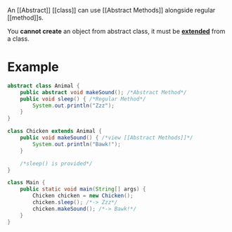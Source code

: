 An [[Abstract]] [[class]] can use [[Abstract Methods]] alongside regular [[method]]s.

You **cannot create** an object from abstract class, it must be **[extended](Inheritance.md)** from a class.

# **Example**

```java
abstract class Animal {
	public abstract void makeSound(); /*Abstract Method*/
	public void sleep() { /*Regular Method*/
		System.out.println("Zzz");
	} 
}

class Chicken extends Animal {
	public void makeSound() { /*view [[Abstract Methods]]*/
		System.out.println("Bawk!");
	}

	/*sleep() is provided*/
}

class Main {
	public static void main(String[] args) {
		Chicken chicken = new Chicken();
		chicken.sleep(); /*-> Zzz*/
		chicken.makeSound(); /*-> Bawk!*/
	}
}
```

